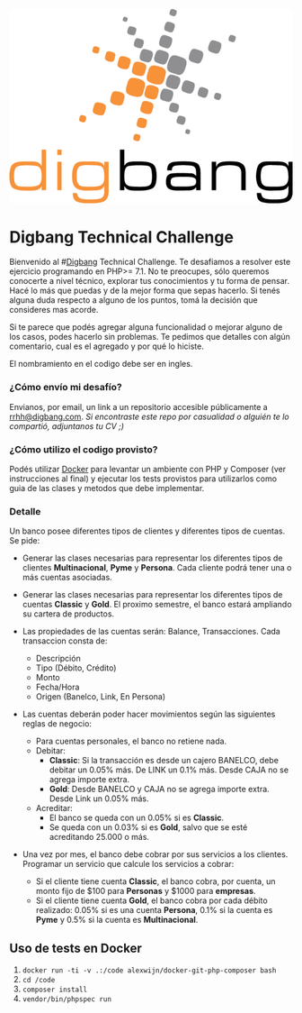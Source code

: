 ![Digbang](/digbang.png?raw=true)
# Digbang Technical Challenge

Bienvenido al #[Digbang](https://digbang.com) Technical Challenge.
Te desafiamos a resolver este ejercicio programando en PHP>= 7.1. No te preocupes, sólo queremos conocerte a nivel técnico, explorar tus conocimientos y tu forma de pensar. 
Hacé lo más que puedas y de la mejor forma que sepas hacerlo. Si tenés alguna duda respecto a alguno de los puntos, tomá la decisión que consideres mas acorde.

Si te parece que podés agregar alguna funcionalidad o mejorar alguno de los casos, podes hacerlo sin problemas. Te pedimos que detalles con algún comentario, cual es el agregado y por qué lo hiciste.

El nombramiento en el codigo debe ser en ingles.


### ¿Cómo envío mi desafío?

Envianos, por email, un link a un repositorio accesible públicamente a <rrhh@digbang.com>.
_Si encontraste este repo por casualidad o alguién te lo compartió, adjuntanos tu CV ;)_

### ¿Cómo utilizo el codigo provisto?

Podés utilizar [Docker](https://www.docker.com/products/docker-desktop) para levantar un ambiente con PHP y Composer (ver instrucciones al final) y ejecutar los tests provistos para utilizarlos como guia de las clases y metodos que debe implementar.


### Detalle
Un banco posee diferentes tipos de clientes y diferentes tipos de cuentas. 
Se pide:
* Generar las clases necesarias para representar los diferentes tipos de clientes **Multinacional**, **Pyme** y **Persona**. Cada cliente podrá tener una o más cuentas asociadas.

* Generar las clases necesarias para representar los diferentes tipos de cuentas **Classic** y **Gold**. El proximo semestre, el banco estará ampliando su cartera de productos.

* Las propiedades de las cuentas serán: Balance, Transacciones.
Cada transaccion consta de: 
    * Descripción
    * Tipo (Débito, Crédito)
    * Monto
    * Fecha/Hora
    * Origen (Banelco, Link, En Persona)

* Las cuentas deberán poder hacer movimientos según las siguientes reglas de negocio:
    * Para cuentas personales, el banco no retiene nada.
    * Debitar:
        * **Classic**: Si la transacción es desde un cajero BANELCO, debe debitar un 0.05% más. De LINK un 0.1% más. Desde CAJA no se agrega importe extra.
        * **Gold**: Desde BANELCO y CAJA no se agrega importe extra. Desde Link un 0.05% más.
    * Acreditar: 
        * El banco se queda con un 0.05% si es **Classic**.
        * Se queda con un 0.03% si es **Gold**, salvo que se esté acreditando 25.000 o más.


* Una vez por mes, el banco debe cobrar por sus servicios a los clientes. Programar un servicio que calcule los servicios a cobrar:
    * Si el cliente tiene cuenta **Classic**, el banco cobra, por cuenta, un monto fijo de $100 para **Personas** y $1000 para **empresas**.
    * Si el cliente tiene cuenta **Gold**, el banco cobra por cada débito realizado: 0.05% si es una cuenta **Persona**, 0.1% si la cuenta es **Pyme** y 0.5% si la cuenta es **Multinacional**.

## Uso de tests en Docker
1. `docker run -ti -v .:/code alexwijn/docker-git-php-composer bash`
2. `cd /code`
3. `composer install`
4. `vendor/bin/phpspec run`
